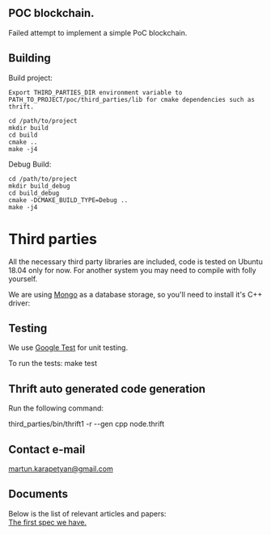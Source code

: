 ## POC blockchain.
Failed attempt to implement a simple PoC blockchain. 

## Building
Build project:

    Export THIRD_PARTIES_DIR environment variable to PATH_TO_PROJECT/poc/third_parties/lib for cmake dependencies such as thrift.

    cd /path/to/project
    mkdir build
    cd build
    cmake ..
    make -j4

Debug Build: 

    cd /path/to/project
    mkdir build_debug
    cd build_debug
    cmake -DCMAKE_BUILD_TYPE=Debug ..
    make -j4

# Third parties
All the necessary third party libraries are included, code is tested on Ubuntu 18.04 only for now. For another system you may need to compile with folly yourself.

We are using [Mongo](http://mongocxx.org/) as a database storage, so you'll need to install it's C++ driver:


## Testing
We use [Google Test](https://github.com/google/googletest) for unit testing.

To run the tests:
    make test

## Thrift auto generated code generation
Run the following command: 

third_parties/bin/thrift1 -r --gen cpp node.thrift

## Contact e-mail
martun.karapetyan@gmail.com

## Documents

Below is the list of relevant articles and papers: \
[The first spec we have.](https://docs.google.com/document/d/1taKvYBzMDqrhO3HvDQZd2zmZHFZtykOyaTUtS4ZfHbQ/edit?ts=5c06304d#)

